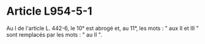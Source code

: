 # Article L954-5-1

Au I de l'article L. 442-6, le 10° est abrogé et, au 11°, les mots : " aux II et III " sont remplacés par les mots : " au II ".
